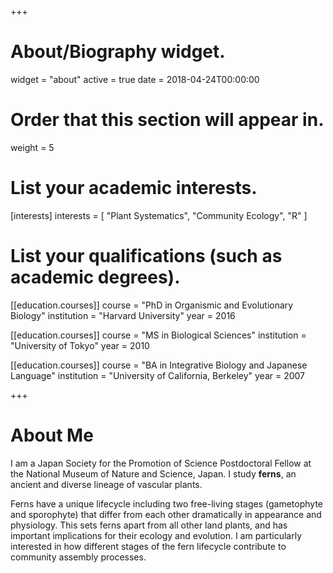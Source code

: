 +++
# About/Biography widget.
widget = "about"
active = true
date = 2018-04-24T00:00:00

# Order that this section will appear in.
weight = 5

# List your academic interests.
[interests]
  interests = [
    "Plant Systematics",
    "Community Ecology",
    "R"
  ]

# List your qualifications (such as academic degrees).
[[education.courses]]
  course = "PhD in Organismic and Evolutionary Biology"
  institution = "Harvard University"
  year = 2016

[[education.courses]]
  course = "MS in Biological Sciences"
  institution = "University of Tokyo"
  year = 2010

[[education.courses]]
  course = "BA in Integrative Biology and Japanese Language"
  institution = "University of California, Berkeley"
  year = 2007
 
+++

# About Me

I am a Japan Society for the Promotion of Science Postdoctoral Fellow at the National Museum of Nature and Science, Japan. I study **ferns**, an ancient and diverse lineage of vascular plants.

Ferns have a unique lifecycle including two free-living stages (gametophyte and sporophyte) that differ from each other dramatically in appearance and physiology. This sets ferns apart from all other land plants, and has important implications for their ecology and evolution. I am particularly interested in how different stages of the fern lifecycle contribute to community assembly processes.
